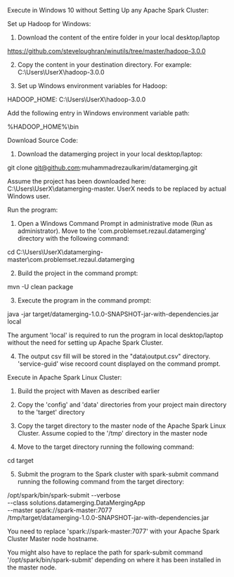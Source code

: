 Execute in Windows 10 without Setting Up any Apache Spark Cluster:

Set up Hadoop for Windows:

1. Download the content of the entire folder in your local desktop/laptop

https://github.com/steveloughran/winutils/tree/master/hadoop-3.0.0

2. Copy the content in your destination directory. For example: C:\Users\UserX\hadoop-3.0.0

3. Set up Windows environment variables for Hadoop:

HADOOP_HOME: C:\Users\UserX\hadoop-3.0.0

Add the following entry in Windows environment variable path:

%HADOOP_HOME%\bin


Download Source Code:

1. Download the datamerging project in your local desktop/laptop:

git clone git@github.com:muhammadrezaulkarim/datamerging.git

Assume the project has been downloaded here: C:\Users\UserX\datamerging-master. UserX needs to be replaced by actual Windows user.


Run the program:

1. Open a Windows Command Prompt in administrative mode (Run as administrator). Move to the 'com.problemset.rezaul.datamerging' directory with the following command:

cd C:\Users\UserX\datamerging-master\com.problemset.rezaul.datamerging


2. Build the project in the command prompt:

mvn -U clean package

3. Execute the program in the command prompt:

java -jar target/datamerging-1.0.0-SNAPSHOT-jar-with-dependencies.jar local

The argument 'local' is required to run the program in local desktop/laptop without the need for setting up Apache Spark Cluster.

4. The output csv fill will be stored in the "data\output.csv" directory. 'service-guid' wise recoord count displayed on the command prompt.


Execute in Apache Spark Linux Cluster:

1. Build the project with Maven as described earlier

2. Copy the 'config' and 'data' directories from your project main directory to the 'target' directory

3. Copy the target directory to the master node of the Apache Spark Linux Cluster. Assume copied to the '/tmp' directory in the master node

4. Move to the target directory running the following command:

cd target

5. Submit the program to the Spark cluster with spark-submit command running the following command from the target directory:

/opt/spark/bin/spark-submit --verbose \
--class solutions.datamerging.DataMergingApp \
--master spark://spark-master:7077 \
/tmp/target/datamerging-1.0.0-SNAPSHOT-jar-with-dependencies.jar

You need to replace 'spark://spark-master:7077' with your Apache Spark Cluster Master node hostname. 

You might also have to replace the path for spark-submit command '/opt/spark/bin/spark-submit' depending on where it has been installed in the master node.


